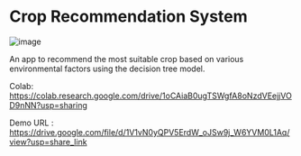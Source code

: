 # Crop Recommendation System

![image](https://github.com/SravaniThota96/Crop_Recommendation_System/assets/111466561/6ee52925-31e2-4e71-93fe-23314dd99244)


An app to recommend the most suitable crop based on various environmental factors using the decision tree model.

Colab:
https://colab.research.google.com/drive/1oCAiaB0ugTSWgfA8oNzdVEejjVOD9nNN?usp=sharing

Demo URL :
https://drive.google.com/file/d/1V1vN0yQPV5ErdW_oJSw9j_W6YVM0L1Aq/view?usp=share_link
